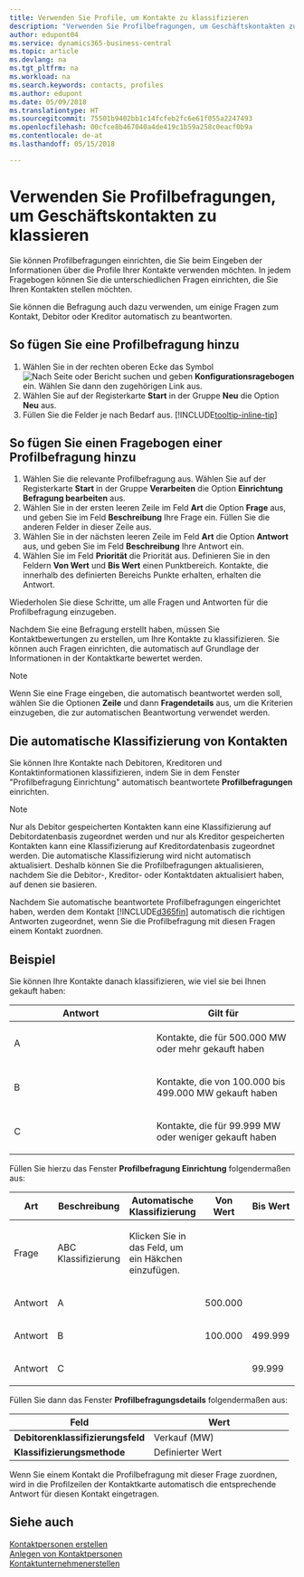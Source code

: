 ```yaml
---
title: Verwenden Sie Profile, um Kontakte zu klassifizieren
description: "Verwenden Sie Profilbefragungen, um Geschäftskontakten zu klassieren"
author: edupont04
ms.service: dynamics365-business-central
ms.topic: article
ms.devlang: na
ms.tgt_pltfrm: na
ms.workload: na
ms.search.keywords: contacts, profiles
ms.author: edupont
ms.date: 05/09/2018
ms.translationtype: HT
ms.sourcegitcommit: 75501b9402bb1c14fcfeb2fc6e61f055a2247493
ms.openlocfilehash: 00cfce8b467040a4de419c1b59a258c0eacf0b9a
ms.contentlocale: de-at
ms.lasthandoff: 05/15/2018

---
```


# <a name="use-profile-questionnaires-to-classify-business-contacts"></a>Verwenden Sie Profilbefragungen, um Geschäftskontakten zu klassieren
Sie können Profilbefragungen einrichten, die Sie beim Eingeben der Informationen über die Profile Ihrer Kontakte verwenden möchten. In jedem Fragebogen können Sie die unterschiedlichen Fragen einrichten, die Sie Ihren Kontakten stellen möchten.  

Sie können die Befragung auch dazu verwenden, um einige Fragen zum Kontakt, Debitor oder Kreditor automatisch zu beantworten.  

## <a name="to-add-a-profile-questionnaire"></a>So fügen Sie eine Profilbefragung hinzu
1.  Wählen Sie in der rechten oberen Ecke das Symbol ![Nach Seite oder Bericht suchen](media/ui-search/search_small.png "Nach Seite oder Bericht suchen") und geben **Konfigurationsragebogen** ein. Wählen Sie dann den zugehörigen Link aus.  
2.  Wählen Sie auf der Registerkarte **Start** in der Gruppe **Neu** die Option **Neu** aus.  
3.  Füllen Sie die Felder je nach Bedarf aus. [!INCLUDE[tooltip-inline-tip](includes/tooltip-inline-tip_md.md)]  

## <a name="to-add-questions-to-a-profile-questionnaire"></a>So fügen Sie einen Fragebogen einer Profilbefragung hinzu
1.  Wählen Sie die relevante Profilbefragung aus. Wählen Sie auf der Registerkarte **Start** in der Gruppe **Verarbeiten** die Option **Einrichtung Befragung bearbeiten** aus.  
2.  Wählen Sie in der ersten leeren Zeile im Feld **Art** die Option **Frage** aus, und geben Sie im Feld **Beschreibung** Ihre Frage ein. Füllen Sie die anderen Felder in dieser Zeile aus.  
3.  Wählen Sie in der nächsten leeren Zeile im Feld **Art** die Option **Antwort** aus, und geben Sie im Feld **Beschreibung** Ihre Antwort ein.  
4.  Wählen Sie im Feld **Priorität** die Priorität aus. Definieren Sie in den Feldern **Von Wert** und **Bis Wert** einen Punktbereich. Kontakte, die innerhalb des definierten Bereichs Punkte erhalten, erhalten die Antwort.  

Wiederholen Sie diese Schritte, um alle Fragen und Antworten für die Profilbefragung einzugeben.

Nachdem Sie eine Befragung erstellt haben, müssen Sie Kontaktbewertungen zu erstellen, um Ihre Kontakte zu klassifizieren. Sie können auch Fragen einrichten, die automatisch auf Grundlage der Informationen in der Kontaktkarte bewertet werden.  

> [!NOTE]
> Wenn Sie eine Frage eingeben, die automatisch beantwortet werden soll, wählen Sie die Optionen <STRONG>Zeile</STRONG> und dann <STRONG>Fragendetails</STRONG> aus, um die Kriterien einzugeben, die zur automatischen Beantwortung verwendet werden.

## <a name="the-automatic-classification-of-contacts"></a>Die automatische Klassifizierung von Kontakten
Sie können Ihre Kontakte nach Debitoren, Kreditoren und Kontaktinformationen klassifizieren, indem Sie in dem Fenster "Profilbefragung Einrichtung" automatisch beantwortete **Profilbefragungen** einrichten.  

> [!NOTE]
> Nur als Debitor gespeicherten Kontakten kann eine Klassifizierung auf Debitordatenbasis zugeordnet werden und nur als Kreditor gespeicherten Kontakten kann eine Klassifizierung auf Kreditordatenbasis zugeordnet werden. Die automatische Klassifizierung wird nicht automatisch aktualisiert. Deshalb können Sie die Profilbefragungen aktualisieren, nachdem Sie die Debitor-, Kreditor- oder Kontaktdaten aktualisiert haben, auf denen sie basieren.  

Nachdem Sie automatische beantwortete Profilbefragungen eingerichtet haben, werden dem Kontakt [!INCLUDE[d365fin](includes/d365fin_md.md)] automatisch die richtigen Antworten zugeordnet, wenn Sie die Profilbefragung mit diesen Fragen einem Kontakt zuordnen.  

## <a name="example"></a>Beispiel
Sie können Ihre Kontakte danach klassifizieren, wie viel sie bei Ihnen gekauft haben:

<table>
<colgroup>
<col style="width: 50%" />
<col style="width: 50%" />
</colgroup>
<thead>
<tr class="header">
<th><strong>Antwort</strong></th>
<th><strong>Gilt für</strong></th>
</tr>
</thead>
<tbody>
<tr class="odd">
<td><p>A</p></td>
<td><p>Kontakte, die für 500.000 MW oder mehr gekauft haben</p></td>
</tr>
<tr class="even">
<td><p>B</p></td>
<td><p>Kontakte, die von 100.000 bis 499.000 MW gekauft haben</p></td>
</tr>
<tr class="odd">
<td><p>C</p></td>
<td><p>Kontakte, die für 99.999 MW oder weniger gekauft haben</p></td>
</tr>
</tbody>
</table>

Füllen Sie hierzu das Fenster **Profilbefragung Einrichtung** folgendermaßen aus:


<table>
<colgroup>
<col style="width: 20%" />
<col style="width: 20%" />
<col style="width: 20%" />
<col style="width: 20%" />
<col style="width: 20%" />
</colgroup>
<thead>
<tr class="header">
<th><strong>Art</strong></th>
<th><strong>Beschreibung</strong></th>
<th><strong>Automatische Klassifizierung</strong></th>
<th><strong>Von Wert</strong></th>
<th><strong>Bis Wert</strong></th>
</tr>
</thead>
<tbody>
<tr class="odd">
<td><p>Frage</p></td>
<td><p>ABC Klassifizierung</p></td>
<td><p>Klicken Sie in das Feld, um ein Häkchen einzufügen.</p></td>
<td><p> </p></td>
<td><p> </p></td>
</tr>
<tr class="even">
<td><p>Antwort</p></td>
<td><p>A</p></td>
<td><p> </p></td>
<td><p>500.000</p></td>
<td><p> </p></td>
</tr>
<tr class="odd">
<td><p>Antwort</p></td>
<td><p>B</p></td>
<td><p> </p></td>
<td><p>100.000</p></td>
<td><p>499.999</p></td>
</tr>
<tr class="even">
<td><p>Antwort</p></td>
<td><p>C</p></td>
<td><p> </p></td>
<td><p> </p></td>
<td><p>99.999</p></td>
</tr>
</tbody>
</table>

Füllen Sie dann das Fenster **Profilbefragungsdetails** folgendermaßen aus:
<table>
<colgroup>
<col style="width: 50%" />
<col style="width: 50%" />
</colgroup>
<thead>
<tr class="header">
<th><strong>Feld</strong></th>
<th><strong>Wert</strong></th>
</tr>
</thead>
<tbody>
<tr>
<td><strong>Debitorenklassifizierungsfeld</strong></td>
<td><emphasis>Verkauf (MW)</emphasis></td>
</tr>
<tr>
<td><strong>Klassifizierungsmethode</strong></td>
<td><emphasis>Definierter Wert</emphasis></td>
</tr>
</tbody>
</table>

Wenn Sie einem Kontakt die Profilbefragung mit dieser Frage zuordnen, wird in die Profilzeilen der Kontaktkarte automatisch die entsprechende Antwort für diesen Kontakt eingetragen.

## <a name="see-also"></a>Siehe auch
[Kontaktpersonen erstellen](marketing-create-contact-persons.md)  
[Anlegen von Kontaktpersonen](marketing-how-create-contact-persons.md)  
[Kontaktunternehmenerstellen](marketing-create-contact-companies.md)  

